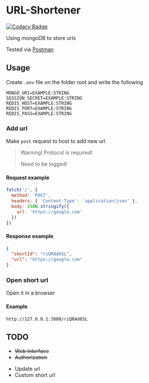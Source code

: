 # URL-Shortener

[![Codacy Badge](https://api.codacy.com/project/badge/Grade/ad6901a9d73348948dd1c6194ee3a516)](https://app.codacy.com/gh/Alaladdin/url-shortener?utm_source=github.com&utm_medium=referral&utm_content=Alaladdin/url-shortener&utm_campaign=Badge_Grade_Settings)

Using mongoDB to store urls

Tested via [Postman](https://postman.com)

## Usage

Create `.env` file on the folder root and write the following

```dotenv
MONGO_URI=EXAMPLE:STRING
SESSION_SECRET=EXAMPLE:STRING
REDIS_HOST=EXAMPLE:STRING
REDIS_PORT=EXAMPLE:STRING
REDIS_PASS=EXAMPLE:STRING
```

### Add url

Make `post` request to host to add new url

> Warning! Protocol is required!
>
> Need to be logged!

#### Request example

```javascript
fetch('/', {
  method: 'POST',
  headers: { 'Content-Type': 'application/json' },
  body: JSON.stringify({
    url: 'https://google.com'
  })
})
```

#### Response example

```json
{
  "shortId": "riQRAd65L",
  "url": "https://google.com"
}
```

### Open short url

Open it in a browser

#### Example

`http://127.0.0.1:3000/riQRAd65L`

## TODO

+ ~~Web Interface~~
+ ~~Authorization~~

- Update url
- Custom short url
